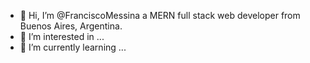 - 👋 Hi, I’m @FranciscoMessina
     a MERN full stack web developer from Buenos Aires, Argentina.
- 👀 I’m interested in ...
- 🌱 I’m currently learning ...
